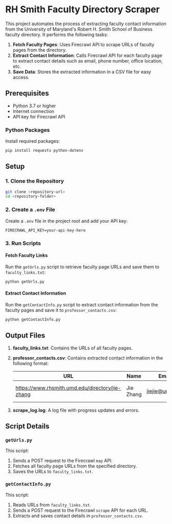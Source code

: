 # RH Smith Faculty Directory Scraper

This project automates the process of extracting faculty contact information from the University of Maryland's Robert H. Smith School of Business faculty directory. It performs the following tasks:

1. **Fetch Faculty Pages**: Uses Firecrawl API to scrape URLs of faculty pages from the directory.
2. **Extract Contact Information**: Calls Firecrawl API for each faculty page to extract contact details such as email, phone number, office location, etc.
3. **Save Data**: Stores the extracted information in a CSV file for easy access.



## Prerequisites

- Python 3.7 or higher
- Internet connection
- API key for Firecrawl API

### Python Packages

Install required packages:

```bash
pip install requests python-dotenv
```

## Setup

### 1. Clone the Repository

```bash
git clone <repository-url>
cd <repository-folder>
```

### 2. Create a `.env` File

Create a `.env` file in the project root and add your API key:

```
FIRECRAWL_API_KEY=your-api-key-here
```

### 3. Run Scripts

#### Fetch Faculty Links

Run the `getUrls.py` script to retrieve faculty page URLs and save them to `faculty_links.txt`:

```bash
python getUrls.py
```

#### Extract Contact Information

Run the `getContactInfo.py` script to extract contact information from the faculty pages and save it to `professor_contacts.csv`:

```bash
python getContactInfo.py
```

## Output Files

1. **faculty_links.txt**: Contains the URLs of all faculty pages.
2. **professor_contacts.csv**: Contains extracted contact information in the following format:

   | URL                                       | Name         | Email           | Phone       | Office              |
   |-------------------------------------------|--------------|-----------------|-------------|---------------------|
   | https://www.rhsmith.umd.edu/directory/jie-zhang | Jie Zhang    | jiejie@umd.edu  | 301-405-7899 | 3311 Van Munching Hall |

3. **scrape_log.log**: A log file with progress updates and errors.

## Script Details

### `getUrls.py`

This script:
1. Sends a POST request to the Firecrawl `map` API.
2. Fetches all faculty page URLs from the specified directory.
3. Saves the URLs to `faculty_links.txt`.

### `getContactInfo.py`

This script:
1. Reads URLs from `faculty_links.txt`.
2. Sends a POST request to the Firecrawl `scrape` API for each URL.
3. Extracts and saves contact details in `professor_contacts.csv`.
